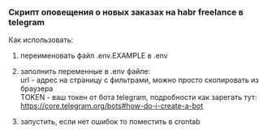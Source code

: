 ### Скрипт оповещения о новых заказах на habr freelance в telegram

Как  использовать:  
1. переименовать файл .env.EXAMPLE в .env  

2. заполнить переменные в .env файле:  
url - адрес на страницу с фильтрами,  можно просто скопировать из браузера  
TOKEN - ваш токен от бота telegram, подробности как зарегать тут: https://core.telegram.org/bots#how-do-i-create-a-bot  

3. запустить, если нет ошибок то поместить в crontab






